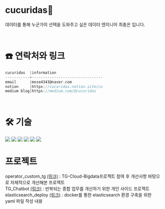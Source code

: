 # cucuridas👋

데이터를 통해 누군가의 선택을 도와주고 싶은 데이터 엔지니어 최충은 입니다.

</br>

# ☎️ 연락처와 링크
```go
cucuridas  |information
-----------+--------------------------------
email      |mose4343@naver.com                              
notion     |https://cucuridas.notion.site/cu
medium blog|https://medium.com/@cucuridas
```
</br>

# 🛠 기술
<img src="https://img.shields.io/badge/Python-3766AB?style=flat-square&logo=Python&logoColor=white"/> <img src="https://img.shields.io/badge/Elasticsearch-005571?style=flat-square&logo=elasticsearch&logoColor=white"/> <img src="https://img.shields.io/badge/Logstash-005571?style=flat-square&logo=logstash&logoColor=white"/> <img src="https://img.shields.io/badge/Beats-005571?style=flat-square&logo=beats&logoColor=white"/> <img src="https://img.shields.io/badge/Apache-airflow-017CEE?style=flat-square&logo=apacheairflow&logoColor=white"/> <img src="https://img.shields.io/badge/Docker-2496ED?style=flat-square&logo=docker&logoColor=white"/>



# 프로젝트
operator_custom_tg [(링크)](https://github.com/cucuridas/operator_custom_tg) : TG-Cloud-Bigdata프로젝트 참여 후 개선사항 바탕으로 자체적으로 개선해본 프로젝트 </br>
TG_Chatbot [(링크)](https://github.com/cucuridas/chatbot_tg) : 반복되는 종합 업무를 개선하기 위한 개인 사이드 프로젝트
</br>
elasticsearch_deploy [(링크)](https://github.com/cucuridas/elasticsearch_deploy) : docker를 통한 elasticsearch 환경 구축을 위한 yaml 파일 작성 내용


